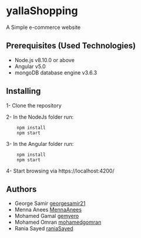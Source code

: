 # yallaShopping

A Simple e-commerce website

## Prerequisites (Used Technologies)

* Node.js v8.10.0 or above
* Angular v5.0
* mongoDB database engine v3.6.3


## Installing

1- Clone the repository

2- In the NodeJs folder run:
```
	npm install
	npm start
```
3- In the Angular folder run:
```
	npm install
	npm start
```
4- Start browsing via https://localhost:4200/

## Authors

* George Samir [georgesamir21](https://github.com/georgesamir21)
* Menna Anees [MennaAnees](https://github.com/MennaAnees)
* Mohamed Gamal [gemyero](https://github.com/gemyero)
* Mohamed Omran [mohamedgomran](https://github.com/mohamedgomran) 
* Rania Sayed [raniaSayed](https://github.com/raniaSayed)
